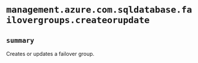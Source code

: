 # `management.azure.com.sqldatabase.failovergroups.createorupdate`

## `summary`
Creates or updates a failover group.


